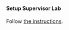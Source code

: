#### Setup Supervisor Lab

Follow [the instructions](https://github.com/ilyam8/supervisor_laba#startstop-the-lab).